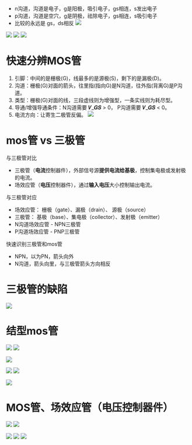 - n沟道，沟道是电子，g是阳极，吸引电子，gs相连，s发出电子
- p沟道，沟道是空穴，g是阴极，祛除电子，gs相连，s吸引电子
- 比较的永远是 gs，ds相反
![](../photo/Pasted%20image%2020250802141751.png)

![](../photo/Pasted%20image%2020250802140529.png)
![](../photo/Pasted%20image%2020250802141011.png)
![](../photo/Pasted%20image%2020221116103216.png)

# 快速分辨MOS管
1. 引脚：中间的是栅极(G)，线最多的是源极(S)，剩下的是漏极(D)。
2. 沟道：栅极(G)对⾯的箭头，往⾥指(指向G)是N沟道，往外指(背离G)是P沟道。
3. 类型：栅极(G)对⾯的线，三段虚线则为增强型，⼀条实线则为耗尽型。
4. 导通/增强导通条件：N沟道需要 𝑽_𝑮𝑺 > 0， P沟道需要 𝑽_𝑮𝑺 < 0。
5. 电流⽅向：让寄⽣⼆极管反偏。
![](../photo/Pasted%20image%2020250802125629.png)

# mos管 vs 三极管
与三极管对比
- 三极管（**电流**控制器件），外部信号源**提供电流给基极**，控制集电极或发射极的电流。
- 场效应管（**电压**控制器件），通过**输入电压**大小控制输出电流。

与三极管对应
- 场效应管： 栅极（gate）、漏极（drain）、         源极（source）
- 三极管：    基极（base）、集电极（collector）、发射极（emitter）
- N沟道场效应管 - NPN三极管
- P沟道场效应管  - PNP三极管

快速识别三极管和mos管
- NPN，以为PN，箭头向外
- N沟道，箭头向里，与三极管箭头方向相反


# 三极管的缺陷
![](../photo/Pasted%20image%2020250802140347.png)
# 结型mos管

![](../photo/Pasted%20image%2020250802142926.png)
![](../photo/Pasted%20image%2020250802143034.png)

![](../photo/Pasted%20image%2020250802143400.png)

![](../photo/Pasted%20image%2020250802143348.png)
![](../photo/Pasted%20image%2020250802143444.png)

![](../photo/Pasted%20image%2020250802143328.png)

# MOS管、场效应管（电压控制器件）

![](../photo/Pasted%20image%2020250802142656.png)
![](../photo/Pasted%20image%2020250802142515.png)

![](../photo/Pasted%20image%2020250802142438.png)
![](../photo/Pasted%20image%2020250802142259.png)
![](../photo/Pasted%20image%2020250802142324.png)


